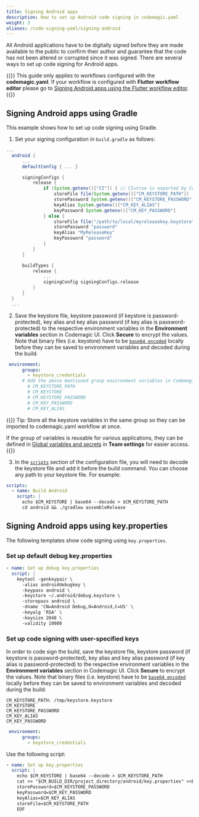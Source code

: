 ```yaml
---
title: Signing Android apps
description: How to set up Android code signing in codemagic.yaml
weight: 3
aliases: /code-signing-yaml/signing-android
---
```


All Android applications have to be digitally signed before they are made available to the public to confirm their author and guarantee that the code has not been altered or corrupted since it was signed. There are several ways to set up code signing for Android apps.

{{<notebox>}}
This guide only applies to workflows configured with the **codemagic.yaml**. If your workflow is configured with **Flutter workflow editor** please go to [Signing Android apps using the Flutter workflow editor](../code-signing/android-code-signing).
{{</notebox>}}

## Signing Android apps using Gradle

This example shows how to set up code signing using Gradle.

1. Set your signing configuration in `build.gradle` as follows:

```gradle
...
  android {
      ...
      defaultConfig { ... }

      signingConfigs {
          release {
              if (System.getenv()["CI"]) { // CI=true is exported by Codemagic
                  storeFile file(System.getenv()["CM_KEYSTORE_PATH"])
                  storePassword System.getenv()["CM_KEYSTORE_PASSWORD"]
                  keyAlias System.getenv()["CM_KEY_ALIAS"]
                  keyPassword System.getenv()["CM_KEY_PASSWORD"]
              } else {
                  storeFile file("/path/to/local/myreleasekey.keystore")
                  storePassword "password"
                  keyAlias "MyReleaseKey"
                  keyPassword "password"
              }
          }
      }

      buildTypes {
          release {
              ...
              signingConfig signingConfigs.release
          }
      }
  }
  ...
```
2. Save the keystore file, keystore password (if keystore is password-protected), key alias and key alias password (if key alias is password-protected) to the respective environment variables in the **Environment variables** section in Codemagic UI. Click **Secure** to encrypt the values. Note that binary files (i.e. keystore) have to be [`base64 encoded`](../variables/environment-variable-groups/#storing-sensitive-valuesfiles) locally before they can be saved to environment variables and decoded during the build.

```yaml
 environment:
      groups:
        - keystore_credentials
      # Add the above mentioned group environment variables in Codemagic UI (either in Application/Team variables)
        # CM_KEYSTORE_PATH 
        # CM_KEYSTORE
        # CM_KEYSTORE_PASSWORD
        # CM_KEY_PASSWORD
        # CM_KEY_ALIAS
```
{{<notebox>}}
Tip: Store all the keystore variables in the same group so they can be imported to codemagic.yaml workflow at once. 
  
If the group of variables is reusable for various applications, they can be defined in [Global variables and secrets](../variables/environment-variable-groups/#global-variables-and-secrets) in **Team settings** for easier access.
{{</notebox>}}

3. In the [`scripts`](../getting-started/yaml#scripts) section of the configuration file, you will need to decode the keystore file and add it before the build command. You can choose any path to your keystore file. For example:

```yaml
scripts:
  - name: Build Android
    script: |
      echo $CM_KEYSTORE | base64 --decode > $CM_KEYSTORE_PATH
      cd android && ./gradlew assembleRelease
```

## Signing Android apps using key.properties

The following templates show code signing using `key.properties`.

### Set up default debug key.properties

```yaml
- name: Set up debug key.properties
  script: |
    keytool -genkeypair \
      -alias androiddebugkey \
      -keypass android \
      -keystore ~/.android/debug.keystore \
      -storepass android \
      -dname 'CN=Android Debug,O=Android,C=US' \
      -keyalg 'RSA' \
      -keysize 2048 \
      -validity 10000
```
### Set up code signing with user-specified keys

In order to code sign the build, save the keystore file, keystore password (if keystore is password-protected), key alias and key alias password (if key alias is password-protected) to the respective environment variables in the **Environment variables** section in Codemagic UI. Click **Secure** to encrypt the values. Note that binary files (i.e. keystore) have to be [`base64 encoded`](../variables/environment-variable-groups/#storing-sensitive-valuesfiles) locally before they can be saved to environment variables and decoded during the build:

```
CM_KEYSTORE_PATH: /tmp/keystore.keystore
CM_KEYSTORE
CM_KEYSTORE_PASSWORD
CM_KEY_ALIAS
CM_KEY_PASSWORD
```
```yaml
 environment:
      groups:
        - keystore_credentials
 ```
 
Use the following script:

```yaml
- name: Set up key.properties
  script: |
    echo $CM_KEYSTORE | base64 --decode > $CM_KEYSTORE_PATH
    cat >> "$CM_BUILD_DIR/project_directory/android/key.properties" <<EOF
    storePassword=$CM_KEYSTORE_PASSWORD
    keyPassword=$CM_KEY_PASSWORD
    keyAlias=$CM_KEY_ALIAS
    storeFile=$CM_KEYSTORE_PATH
    EOF
```
